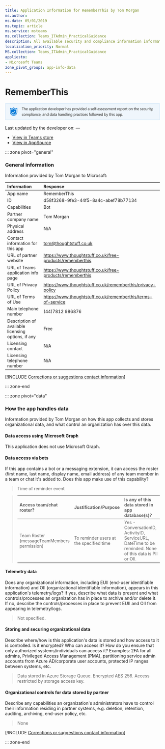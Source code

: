 ```yaml
---
title: Application Information for RememberThis by Tom Morgan
ms.author: 
ms.date: 05/01/2019
ms.topic: article
ms.service: msteams
ms.collection: Teams_ITAdmin_PracticalGuidance
description: All available security and compliance information information for RememberThis, its data handling policies, its Microsoft Cloud App Security app catalog information, and security/compliance information in the CSA STAR registry.
localization_priority: Normal
MS.collection: Teams_ITAdmin_PracticalGuidance
appliesto:
- Microsoft Teams
zone_pivot_groups: app-info-data
---
```

# RememberThis

<p></p><img alt="Self-attestation logo" src="./images/attested.png" width="650"/>
<p>Last updated by the developer on: —</p>

* <a href="https://teams.microsoft.com/l/app/d58f3268-9fe3-44f5-8a4c-abef78b77134" target="_blank">View in Teams store</a>
* <a href="https://appsource.microsoft.com/en-us/product/office/WA104381607" target="_blank">View in AppSource</a>

::: zone pivot="general"

### General information

Information provided by Tom Morgan to Microsoft:

| **Information** | **Response** |
|:----------------|:-------------|
| App name | RememberThis |
| ID | d58f3268-9fe3-44f5-8a4c-abef78b77134 |
| Capabilities | Bot |
| Partner company name | Tom Morgan |
| Physical address | N/A |
| Contact information for this app | tom@thoughtstuff.co.uk |
| URL of partner website | <https://www.thoughtstuff.co.uk/free-products/rememberthis> |
| URL of Teams application info page | <https://www.thoughtstuff.co.uk/free-products/rememberthis> |
| URL of Privacy Policy | <https://www.thoughtstuff.co.uk/rememberthis/privacy-policy> |
| URL of Terms of Use | <https://www.thoughtstuff.co.uk/rememberthis/terms-of-service> |
| Main telephone number | (44)7812 986876 |
| Description of available licensing options, if any | Free |
| Licensing contact | N/A |
| Licensing telephone number | N/A |

 [!INCLUDE [Corrections or suggestions contact information](./includes/corrections-or-suggestions.md)]

::: zone-end

::: zone pivot="data"

### How the app handles data

Information provided by Tom Morgan on how this app collects and stores organizational data, and what control an organization has over this data.

#### Data access using Microsoft Graph

This application does not use Microsoft Graph.

#### Data access via bots

If this app contains a bot or a messaging extension, it can access the roster (first name, last name, display name, email address) of any team member in a team or chat it's added to. Does this app make use of this capability?

>Time of reminder event

>| **Access team/chat roster?**  | **Justification/Purpose** | **Is any of this data stored in app database(s)?** |
>|:--------------------------------|:---------------------|:--------------------------|
>| Team Roster (messageTeamMembers permission) | To reminder users at the specified time | Yes - ConversationID, ActivityID, ServiceURL, DateTime to be reminded. None of this data is PII or OII. |

#### Telemetry data

Does any organizational information, including EUII (end-user identifiable information) and OII (organizational identifiable information), appears in this application's telemetry/logs? If yes, describe what data is present and what controls/processes an organization has in place to archive and/or delete it. If no, describe the controls/processes in place to prevent EUII and OII from appearing in telemetry/logs.

>Not specified.

#### Storing and securing organizational data

Describe where/how is this application's data is stored and how access to it is controlled. Is it encrypted? Who can access it? How do you ensure that only authorized systems/individuals can access it? Examples: 2FA for all admins, Privileged Access Management (PMA), partitioning service admin accounts from Azure AD/corporate user accounts, protected IP ranges between systems, etc.

>Data stored in Azure Storage Queue. Encrypted AES 256. Access restricted by storage access key.

#### Organizational controls for data stored by partner

Describe any capabilities an organization's administrators have to control their information residing in partner systems, e.g. deletion, retention, auditing, archiving, end-user policy, etc.

>None

[!INCLUDE [Corrections or suggestions contact information](./includes/corrections-or-suggestions.md)]

::: zone-end


